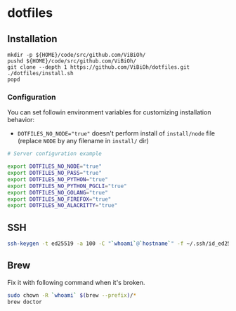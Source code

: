 # dotfiles

## Installation

```
mkdir -p ${HOME}/code/src/github.com/ViBiOh/
pushd ${HOME}/code/src/github.com/ViBiOh/
git clone --depth 1 https://github.com/ViBiOh/dotfiles.git
./dotfiles/install.sh
popd
```

### Configuration

You can set followin environment variables for customizing installation behavior:

* `DOTFILES_NO_NODE="true"` doesn't perform install of `install/node` file (replace `NODE` by any filename in `install/` dir)

```bash
# Server configuration example

export DOTFILES_NO_NODE="true"
export DOTFILES_NO_PASS="true"
export DOTFILES_NO_PYTHON="true"
export DOTFILES_NO_PYTHON_PGCLI="true"
export DOTFILES_NO_GOLANG="true"
export DOTFILES_NO_FIREFOX="true"
export DOTFILES_NO_ALACRITTY="true"
```

## SSH

```bash
ssh-keygen -t ed25519 -a 100 -C "`whoami`@`hostname`" -f ~/.ssh/id_ed25519
```

## Brew

Fix it with following command when it's broken.

```bash
sudo chown -R `whoami` $(brew --prefix)/*
brew doctor
```
